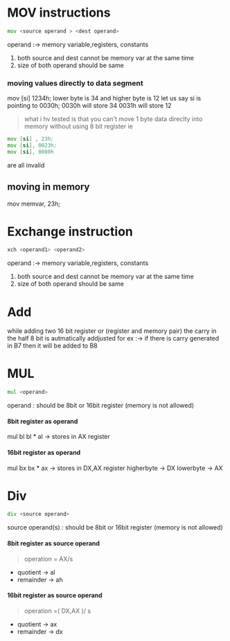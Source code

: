 # MOV instructions
```asm
mov <source operand > <dest operand>
```
operand :-> memory variable,registers, constants
1. both source and dest cannot be memory var at the same time 
2. size of both operand should be same

### moving values directly to data segment
mov [si] 1234h;
lower byte is 34 and higher byte is 12
let us say si is pointing to 0030h;
0030h will store 34
0031h will store 12

> what i hv tested is that you can't move 1 byte data direclty into memory without using 8 bit register
ie
```asm
mov [si] , 23h;
mov [si], 0023h;
mov [si], 0000h
```
are all invalid

## moving in memory
mov memvar, 23h;



# Exchange instruction
```asm
xch <operand1> <operand2>
```
operand :-> memory variable,registers, constants
1. both source and dest cannot be memory var at the same time 
2. size of both operand should be same



# Add
while adding two 16 bit register or (register and memory pair)
the carry in the half 8 bit is autmatically addjusted 
for ex :-> if there is carry generated in B7 then it will be added to B8



# MUL
```asm
mul <operand>
```
operand : should be 8bit or 16bit register (memory is not allowed)
#### 8bit register as operand 
mul bl 
bl * al -> stores in AX register

#### 16bit register as operand
mul bx 
bx * ax -> stores in DX,AX register
higherbyte -> DX
lowerbyte -> AX

# Div
```asm
div <source operand>
```
source operand(s) : should be 8bit or 16bit register (memory is not allowed)
#### 8bit register as source operand
> operation = AX/s
- quotient -> al
- remainder -> ah
#### 16bit register as source operand
> operation =( DX,AX )/ s
- quotient -> ax
- remainder -> dx
